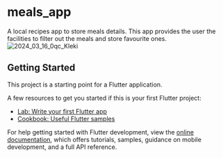 # meals_app

A local recipes app to store meals details. This app provides the user the facilities to filter out the meals and store favourite ones.
![2024_03_16_0qc_Kleki](https://github.com/aniketjohri23/meals_app/assets/73753201/b5d4d62f-93eb-4b00-aafe-dda8d72d0592)


## Getting Started

This project is a starting point for a Flutter application.

A few resources to get you started if this is your first Flutter project:

- [Lab: Write your first Flutter app](https://docs.flutter.dev/get-started/codelab)
- [Cookbook: Useful Flutter samples](https://docs.flutter.dev/cookbook)

For help getting started with Flutter development, view the
[online documentation](https://docs.flutter.dev/), which offers tutorials,
samples, guidance on mobile development, and a full API reference.
